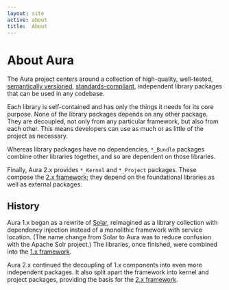 ```yaml
---
layout: site
active: about
title:  About
---
```


# About Aura

The Aura project centers around a collection of high-quality, well-tested, [semantically versioned](http://semver.org), [standards-compliant](/contributing#standards), independent library packages that can be used in any codebase.

Each library is self-contained and has only the things it needs for its core purpose. None of the library packages depends on any other package. They are decoupled, not only from any particular framework, but also from each other.  This means developers can use as much or as little of the project as necessary.

Whereas library packages have no dependencies, `*_Bundle` packages combine other libraries together, and so are dependent on those libraries.

Finally, Aura 2.x provides `*_Kernel` and `*_Project` packages. These compose the [2.x framework](/framework/2.x/en); they depend on the foundational libraries as well as external packages.

## History

Aura 1.x began as a rewrite of [Solar](http://solarphp.com), reimagined as a library collection with dependency injection instead of a monolithic framework with service location. (The name change from Solar to Aura was to reduce confusion with the Apache Solr project.) The libraries, once finished, were combined into the [1.x framework](/framework/1.x/en/).

Aura 2.x continued the decoupling of 1.x components into even more independent packages. It also split apart the framework into kernel and project packages, providing the basis for the [2.x framework](/framework/2.x/en/).
